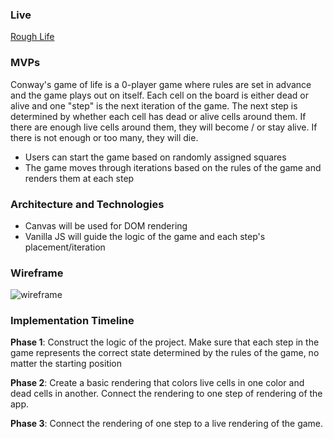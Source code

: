 ### Live
[Rough Life](https://cjshay.github.io/rough-life/)

### MVPs

Conway's game of life is a 0-player game where rules are set in advance and the game plays out on itself. Each cell on the board is either dead or alive and one "step" is the next iteration of the game. The next step is determined by whether each cell has dead or alive cells around them. If there are enough live cells around them, they will become / or stay alive. If there is not enough or too many, they will die.

- Users can start the game based on randomly assigned squares
- The game moves through iterations based on the rules of the game and renders them at each step

### Architecture and Technologies

- Canvas will be used for DOM rendering
- Vanilla JS will guide the logic of the game and each step's placement/iteration

### Wireframe

![wireframe](https://github.com/cjshay/rough-life/blob/gh-pages/docs/life-wireframe.png)

### Implementation Timeline

**Phase 1**: Construct the logic of the project. Make sure that each step in the game represents the correct state determined by the rules of the game, no matter the starting position

**Phase 2**: Create a basic rendering that colors live cells in one color and dead cells in another. Connect the rendering to one step of rendering of the app.

**Phase 3**: Connect the rendering of one step to a live rendering of the game.
